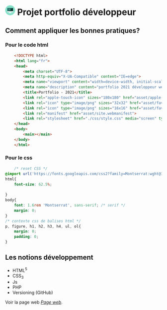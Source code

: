 # ![Tux, the Linux mascot](./asset/favicon-32x32.png) Projet portfolio développeur
## Comment appliquer les bonnes pratiques?

### Pour le code html
```html
    <!DOCTYPE html>
    <html lang="fr">
    <head>
        <meta charset="UTF-8">
        <meta http-equiv="X-UA-Compatible" content="IE=edge">
        <meta name="viewport" content="width=device-width, initial-scale=1.0">
        <meta name="description" content="portfolio 2021 développeur web...">
        <title>Portfolio - 2021</title>
        <link rel="apple-touch-icon" sizes="180x180" href="asset/apple-touch-icon.png">
        <link rel="icon" type="image/png" sizes="32x32" href="asset/favicon-32x32.png">
        <link rel="icon" type="image/png" sizes="16x16" href="asset/favicon-16x16.png">
        <link rel="manifest" href="asset/site.webmanifest">
        <link rel="stylesheet" href="./css/style.css" media="screen" type="text/css">
    </head>
    <body>
        <main></main>
    </body>
    </html>


```
### Pour le css
```css
    /* reset CSS */
@import url('https://fonts.googleapis.com/css2?family=Montserrat:wght@100;200;300;400&display=swap');
html{
    font-size: 62.5%;
    
}
body{
    font: 1.6rem 'Montserrat', sans-serif; /* serif */
    margin: 0;
}
/* contexte css de balises html */
p, figure, h1, h2, h3, h4, ul, ol{
    margin: 0;
    padding: 0;
}
```
## Les notions développement
* HTML<sup>5</sup>
* CSS<sub>3</sub>
* Js
* PHP
* Versioning (GitHub)

Voir la page web *[Page web](https://www.markdownguide.org)*.